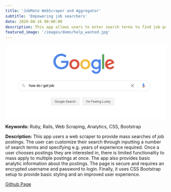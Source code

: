 ```yaml
---
title: 'JobMate WebScraper and Aggregator'
subtitle: 'Empowering job searchers'
date: 2020-08-16 00:00:00
description: This app allows users to enter search terms to find job postings across job search websites, obtain analytic details, and auto-apply to jobs en masse.
featured_image: '/images/demo/help_wanted.jpg'
---
```


![](/images/demo/job_search.png)

<strong>Keywords:</strong> Ruby, Rails, Web Scraping, Analytics, CSS, Bootstrap

<strong>Description:</strong> This app users a web scraper to provide mass searches of job postings. The user can customize their search through inputting a number of search terms and specifying e.g. years of experience required. Once a user chooses postings they are interested in, there is limited functionality to mass apply to multiple postings at once. The app also provides basic analytic information about the postings. The page is secure and requires an encrypted username and password to login. Finally, it uses CSS Bootstrap setup to provide basic styling and an improved user experience.

<a href= "https://github.com/Jeff-Adler/JobMate">Github Page<a>